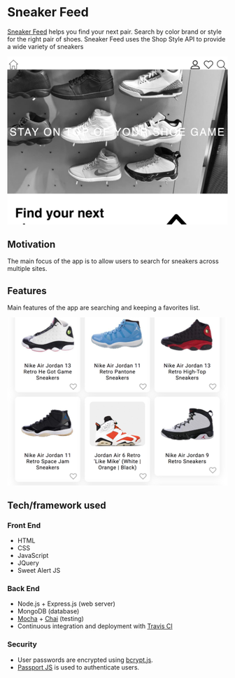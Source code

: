 <h1>Sneaker Feed</h1>
<p><a href="https://rocky-castle-50046.herokuapp.com/">Sneaker Feed</a> helps you find your next pair. Search by color brand or style for the right pair of shoes. Sneaker Feed uses the Shop Style API to provide a wide variety of sneakers </p>
<img src="/public/img/sneaker-feed-landing-page.png">

<p></p>

<h2>Motivation</h2>
<p>The main focus of the app is to allow users to search for sneakers across multiple sites.</p>

<h2>Features</h2>
<p>Main features of the app are searching and keeping a favorites list.</p>
<img src="public/img/sneaker-feed-browse-screenshot.png">


<h2> Tech/framework used </h2>
<h3>Front End</h3>

<ul>
  <li>HTML</li>
  <li>CSS</li>
  <li>JavaScript</li>
  <li>JQuery</li>
  <li>Sweet Alert JS</li>
</ul>

<h3>Back End</h3>
<ul>
  <li>Node.js + Express.js (web server)</li>
  <li>MongoDB (database)</li>
  <li><a href="https://mochajs.org/">Mocha</a> + <a href="http://chaijs.com/">Chai</a> (testing)</li>
  <li>Continuous integration and deployment with <a href="https://travis-ci.org/">Travis CI</a></li>
</ul>

<h3>Security</h3>
<ul>
  <li>User passwords are encrypted using <a href="https://github.com/dcodeIO/bcrypt.js">bcrypt.js</a>.</li>
  <li><a href="http://www.passportjs.org/docs/">Passport JS</a> is used to authenticate users.</li>
</ul>
